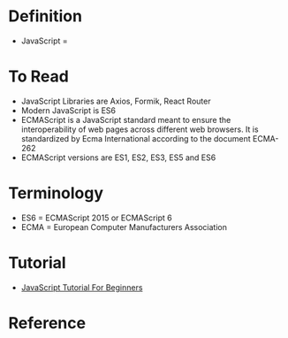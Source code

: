 # Definition
* JavaScript = 

# To Read
* JavaScript Libraries are Axios, Formik, React Router
* Modern JavaScript is ES6
* ECMAScript is a JavaScript standard meant to ensure the interoperability of web pages across different web browsers. It is standardized by Ecma International according to the document ECMA-262
* ECMAScript versions are ES1, ES2, ES3, ES5 and ES6

# Terminology
* ES6 = ECMAScript 2015 or ECMAScript 6
* ECMA = European Computer Manufacturers Association

# Tutorial
* [JavaScript Tutorial For Beginners](https://www.youtube.com/watch?v=6TZdD-FR6CY)

# Reference

